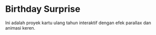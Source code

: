 # Birthday Surprise
Ini adalah proyek kartu ulang tahun interaktif dengan efek parallax dan animasi keren.
